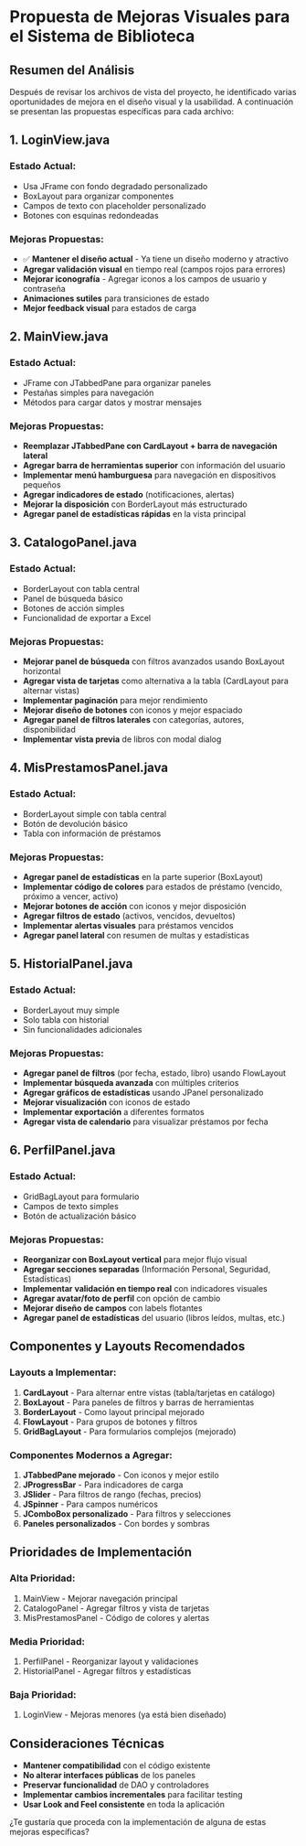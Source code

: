 # Propuesta de Mejoras Visuales para el Sistema de Biblioteca

## Resumen del Análisis

Después de revisar los archivos de vista del proyecto, he identificado varias oportunidades de mejora en el diseño visual y la usabilidad. A continuación se presentan las propuestas específicas para cada archivo:

## 1. LoginView.java

### Estado Actual:
- Usa JFrame con fondo degradado personalizado
- BoxLayout para organizar componentes
- Campos de texto con placeholder personalizado
- Botones con esquinas redondeadas

### Mejoras Propuestas:
- ✅ **Mantener el diseño actual** - Ya tiene un diseño moderno y atractivo
- **Agregar validación visual** en tiempo real (campos rojos para errores)
- **Mejorar iconografía** - Agregar iconos a los campos de usuario y contraseña
- **Animaciones sutiles** para transiciones de estado
- **Mejor feedback visual** para estados de carga

## 2. MainView.java

### Estado Actual:
- JFrame con JTabbedPane para organizar paneles
- Pestañas simples para navegación
- Métodos para cargar datos y mostrar mensajes

### Mejoras Propuestas:
- **Reemplazar JTabbedPane con CardLayout + barra de navegación lateral**
- **Agregar barra de herramientas superior** con información del usuario
- **Implementar menú hamburguesa** para navegación en dispositivos pequeños
- **Agregar indicadores de estado** (notificaciones, alertas)
- **Mejorar la disposición** con BorderLayout más estructurado
- **Agregar panel de estadísticas rápidas** en la vista principal

## 3. CatalogoPanel.java

### Estado Actual:
- BorderLayout con tabla central
- Panel de búsqueda básico
- Botones de acción simples
- Funcionalidad de exportar a Excel

### Mejoras Propuestas:
- **Mejorar panel de búsqueda** con filtros avanzados usando BoxLayout horizontal
- **Agregar vista de tarjetas** como alternativa a la tabla (CardLayout para alternar vistas)
- **Implementar paginación** para mejor rendimiento
- **Mejorar diseño de botones** con iconos y mejor espaciado
- **Agregar panel de filtros laterales** con categorías, autores, disponibilidad
- **Implementar vista previa** de libros con modal dialog

## 4. MisPrestamosPanel.java

### Estado Actual:
- BorderLayout simple con tabla central
- Botón de devolución básico
- Tabla con información de préstamos

### Mejoras Propuestas:
- **Agregar panel de estadísticas** en la parte superior (BoxLayout)
- **Implementar código de colores** para estados de préstamo (vencido, próximo a vencer, activo)
- **Mejorar botones de acción** con iconos y mejor disposición
- **Agregar filtros de estado** (activos, vencidos, devueltos)
- **Implementar alertas visuales** para préstamos vencidos
- **Agregar panel lateral** con resumen de multas y estadísticas

## 5. HistorialPanel.java

### Estado Actual:
- BorderLayout muy simple
- Solo tabla con historial
- Sin funcionalidades adicionales

### Mejoras Propuestas:
- **Agregar panel de filtros** (por fecha, estado, libro) usando FlowLayout
- **Implementar búsqueda avanzada** con múltiples criterios
- **Agregar gráficos de estadísticas** usando JPanel personalizado
- **Mejorar visualización** con iconos de estado
- **Implementar exportación** a diferentes formatos
- **Agregar vista de calendario** para visualizar préstamos por fecha

## 6. PerfilPanel.java

### Estado Actual:
- GridBagLayout para formulario
- Campos de texto simples
- Botón de actualización básico

### Mejoras Propuestas:
- **Reorganizar con BoxLayout vertical** para mejor flujo visual
- **Agregar secciones separadas** (Información Personal, Seguridad, Estadísticas)
- **Implementar validación en tiempo real** con indicadores visuales
- **Agregar avatar/foto de perfil** con opción de cambio
- **Mejorar diseño de campos** con labels flotantes
- **Agregar panel de estadísticas** del usuario (libros leídos, multas, etc.)

## Componentes y Layouts Recomendados

### Layouts a Implementar:
1. **CardLayout** - Para alternar entre vistas (tabla/tarjetas en catálogo)
2. **BoxLayout** - Para paneles de filtros y barras de herramientas
3. **BorderLayout** - Como layout principal mejorado
4. **FlowLayout** - Para grupos de botones y filtros
5. **GridBagLayout** - Para formularios complejos (mejorado)

### Componentes Modernos a Agregar:
1. **JTabbedPane mejorado** - Con iconos y mejor estilo
2. **JProgressBar** - Para indicadores de carga
3. **JSlider** - Para filtros de rango (fechas, precios)
4. **JSpinner** - Para campos numéricos
5. **JComboBox personalizado** - Para filtros y selecciones
6. **Paneles personalizados** - Con bordes y sombras

## Prioridades de Implementación

### Alta Prioridad:
1. MainView - Mejorar navegación principal
2. CatalogoPanel - Agregar filtros y vista de tarjetas
3. MisPrestamosPanel - Código de colores y alertas

### Media Prioridad:
1. PerfilPanel - Reorganizar layout y validaciones
2. HistorialPanel - Agregar filtros y estadísticas

### Baja Prioridad:
1. LoginView - Mejoras menores (ya está bien diseñado)

## Consideraciones Técnicas

- **Mantener compatibilidad** con el código existente
- **No alterar interfaces públicas** de los paneles
- **Preservar funcionalidad** de DAO y controladores
- **Implementar cambios incrementales** para facilitar testing
- **Usar Look and Feel consistente** en toda la aplicación

¿Te gustaría que proceda con la implementación de alguna de estas mejoras específicas?